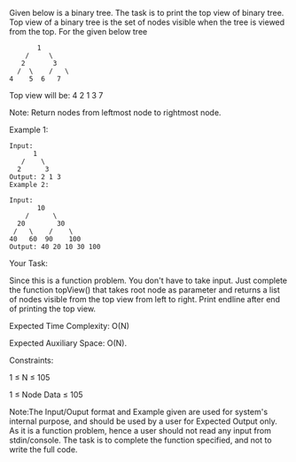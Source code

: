 Given below is a binary tree. The task is to print the top view of binary tree. Top view of a binary tree is the set of nodes visible when the tree is viewed from the top. For the given below tree
```
       1
    /     \
   2       3
  /  \    /   \
4    5  6   7
```
Top view will be: 4 2 1 3 7

Note: Return nodes from leftmost node to rightmost node.

Example 1:

```
Input:
      1
   /    \
  2      3
Output: 2 1 3
Example 2:

Input:
       10
    /      \
  20        30
 /   \    /    \
40   60  90    100
Output: 40 20 10 30 100
```
Your Task:

Since this is a function problem. You don't have to take input. Just complete the function topView() that takes root node as parameter and returns a list of nodes visible from the top view from left to right. Print endline after end of printing the top view.

Expected Time Complexity: O(N)

Expected Auxiliary Space: O(N).


Constraints:

1 ≤ N ≤ 105

1 ≤ Node Data ≤ 105
 

Note:The Input/Ouput format and Example given are used for system's internal purpose, and should be used by a user for Expected Output only. As it is a function problem, hence a user should not read any input from stdin/console. The task is to complete the function specified, and not to write the full code.

